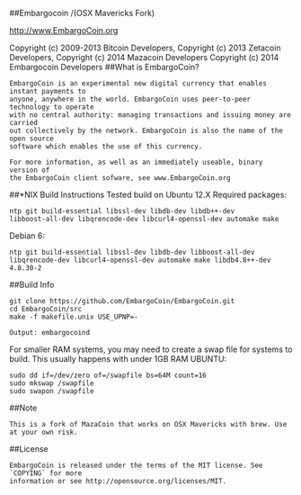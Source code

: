 ##Embargocoin /(OSX Mavericks Fork)

http://www.EmbargoCoin.org


Copyright (c) 2009-2013 Bitcoin Developers,
Copyright (c) 2013 Zetacoin Developers,
Copyright (c) 2014 Mazacoin Developers
Copyright (c) 2014 Embargocoin Developers
##What is EmbargoCoin?
````
EmbargoCoin is an experimental new digital currency that enables instant payments to
anyone, anywhere in the world. EmbargoCoin uses peer-to-peer technology to operate
with no central authority: managing transactions and issuing money are carried
out collectively by the network. EmbargoCoin is also the name of the open source
software which enables the use of this currency.

For more information, as well as an immediately useable, binary version of
the EmbargoCoin client sofware, see www.EmbargoCoin.org
````

##*NIX Build Instructions
Tested build on Ubuntu 12.X
Required packages:
````
ntp git build-essential libssl-dev libdb-dev libdb++-dev 
libboost-all-dev libqrencode-dev libcurl4-openssl-dev automake make
````
Debian 6:
````
ntp git build-essential libssl-dev libdb-dev libboost-all-dev 
libqrencode-dev libcurl4-openssl-dev automake make libdb4.8++-dev 4.8.30-2

````

##Build Info
````
git clone https://github.com/EmbargoCoin/EmbargoCoin.git
cd EmbargoCoin/src
make -f makefile.unix USE_UPNP=-

Output: embargocoind
````
For smaller RAM systems, you may need to create a swap file for systems to build. 
This usually happens with under 1GB RAM
UBUNTU:
````
sudo dd if=/dev/zero of=/swapfile bs=64M count=16
sudo mkswap /swapfile
sudo swapon /swapfile
````




##Note
````
This is a fork of MazaCoin that works on OSX Mavericks with brew. Use at your own risk.
````
##License
````
EmbargoCoin is released under the terms of the MIT license. See `COPYING` for more
information or see http://opensource.org/licenses/MIT.
````